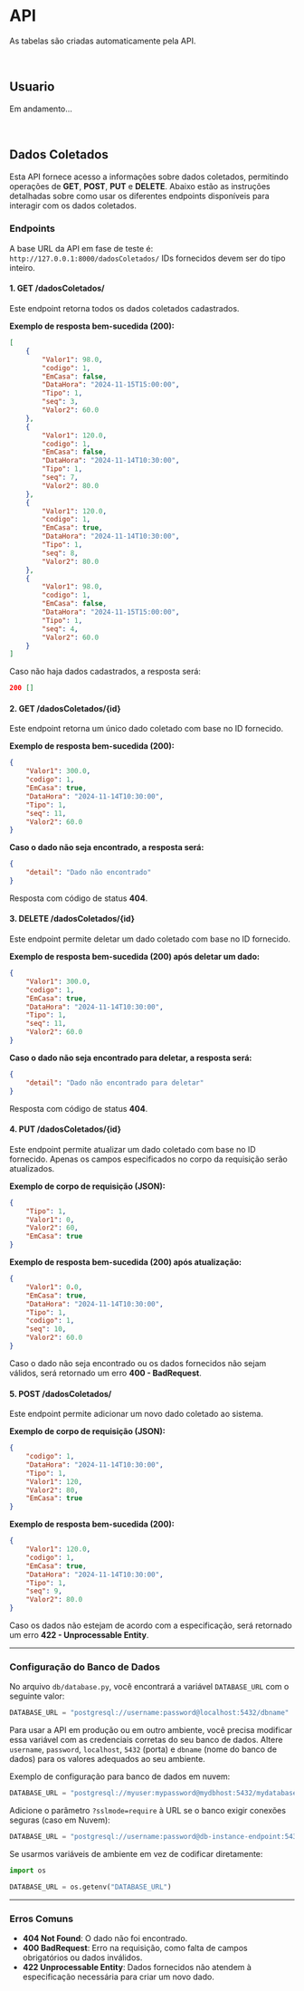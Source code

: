 # API

As tabelas são criadas automaticamente pela API.

<br/>

## Usuario

Em andamento...

<br/>

## Dados Coletados

Esta API fornece acesso a informações sobre dados coletados, permitindo operações de **GET**, **POST**, **PUT** e **DELETE**. Abaixo estão as instruções detalhadas sobre como usar os diferentes endpoints disponíveis para interagir com os dados coletados.

### Endpoints

A base URL da API em fase de teste é:  
`http://127.0.0.1:8000/dadosColetados/`
IDs fornecidos devem ser do tipo inteiro.
#### 1. **GET /dadosColetados/**

Este endpoint retorna todos os dados coletados cadastrados.

**Exemplo de resposta bem-sucedida (200):**
```json
[
    {
        "Valor1": 98.0,
        "codigo": 1,
        "EmCasa": false,
        "DataHora": "2024-11-15T15:00:00",
        "Tipo": 1,
        "seq": 3,
        "Valor2": 60.0
    },
    {
        "Valor1": 120.0,
        "codigo": 1,
        "EmCasa": false,
        "DataHora": "2024-11-14T10:30:00",
        "Tipo": 1,
        "seq": 7,
        "Valor2": 80.0
    },
    {
        "Valor1": 120.0,
        "codigo": 1,
        "EmCasa": true,
        "DataHora": "2024-11-14T10:30:00",
        "Tipo": 1,
        "seq": 8,
        "Valor2": 80.0
    },
    {
        "Valor1": 98.0,
        "codigo": 1,
        "EmCasa": false,
        "DataHora": "2024-11-15T15:00:00",
        "Tipo": 1,
        "seq": 4,
        "Valor2": 60.0
    }
]
```

Caso não haja dados cadastrados, a resposta será:
```json
200 []
```

#### 2. **GET /dadosColetados/{id}**

Este endpoint retorna um único dado coletado com base no ID fornecido.

**Exemplo de resposta bem-sucedida (200):**
```json
{
    "Valor1": 300.0,
    "codigo": 1,
    "EmCasa": true,
    "DataHora": "2024-11-14T10:30:00",
    "Tipo": 1,
    "seq": 11,
    "Valor2": 60.0
}
```

**Caso o dado não seja encontrado, a resposta será:**
```json
{
    "detail": "Dado não encontrado"
}
```
Resposta com código de status **404**.

#### 3. **DELETE /dadosColetados/{id}**

Este endpoint permite deletar um dado coletado com base no ID fornecido.

**Exemplo de resposta bem-sucedida (200) após deletar um dado:**
```json
{
    "Valor1": 300.0,
    "codigo": 1,
    "EmCasa": true,
    "DataHora": "2024-11-14T10:30:00",
    "Tipo": 1,
    "seq": 11,
    "Valor2": 60.0
}
```

**Caso o dado não seja encontrado para deletar, a resposta será:**
```json
{
    "detail": "Dado não encontrado para deletar"
}
```
Resposta com código de status **404**.

#### 4. **PUT /dadosColetados/{id}**

Este endpoint permite atualizar um dado coletado com base no ID fornecido. Apenas os campos especificados no corpo da requisição serão atualizados.

**Exemplo de corpo de requisição (JSON):**
```json
{
    "Tipo": 1,
    "Valor1": 0,
    "Valor2": 60,
    "EmCasa": true
}
```

**Exemplo de resposta bem-sucedida (200) após atualização:**
```json
{
    "Valor1": 0.0,
    "EmCasa": true,
    "DataHora": "2024-11-14T10:30:00",
    "Tipo": 1,
    "codigo": 1,
    "seq": 10,
    "Valor2": 60.0
}
```

Caso o dado não seja encontrado ou os dados fornecidos não sejam válidos, será retornado um erro **400 - BadRequest**.

#### 5. **POST /dadosColetados/**

Este endpoint permite adicionar um novo dado coletado ao sistema.

**Exemplo de corpo de requisição (JSON):**
```json
{
    "codigo": 1,
    "DataHora": "2024-11-14T10:30:00",
    "Tipo": 1,
    "Valor1": 120,
    "Valor2": 80,
    "EmCasa": true
}
```

**Exemplo de resposta bem-sucedida (200):**
```json
{
    "Valor1": 120.0,
    "codigo": 1,
    "EmCasa": true,
    "DataHora": "2024-11-14T10:30:00",
    "Tipo": 1,
    "seq": 9,
    "Valor2": 80.0
}
```

Caso os dados não estejam de acordo com a especificação, será retornado um erro **422 - Unprocessable Entity**.

---

### Configuração do Banco de Dados

No arquivo `db/database.py`, você encontrará a variável `DATABASE_URL` com o seguinte valor:

```python
DATABASE_URL = "postgresql://username:password@localhost:5432/dbname"
```

Para usar a API em produção ou em outro ambiente, você precisa modificar essa variável com as credenciais corretas do seu banco de dados. Altere `username`, `password`, `localhost`, `5432` (porta) e `dbname` (nome do banco de dados) para os valores adequados ao seu ambiente.

Exemplo de configuração para banco de dados em nuvem:

```python
DATABASE_URL = "postgresql://myuser:mypassword@mydbhost:5432/mydatabase"
```

Adicione o parâmetro `?sslmode=require` à URL se o banco exigir conexões seguras (caso em Nuvem):

```python
DATABASE_URL = "postgresql://username:password@db-instance-endpoint:5432/dbname?sslmode=require"
```

Se usarmos variáveis de ambiente em vez de codificar diretamente:

```python
import os

DATABASE_URL = os.getenv("DATABASE_URL")
```

---

### Erros Comuns

- **404 Not Found**: O dado não foi encontrado.
- **400 BadRequest**: Erro na requisição, como falta de campos obrigatórios ou dados inválidos.
- **422 Unprocessable Entity**: Dados fornecidos não atendem à especificação necessária para criar um novo dado.
